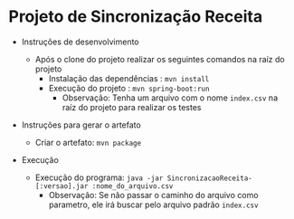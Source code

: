 # Projeto de Sincronização Receita


- Instruções de desenvolvimento
  - Após o clone do projeto realizar os seguintes comandos na raíz do projeto
    - Instalação das dependências : ```mvn install```
    - Execução do projeto : ```mvn spring-boot:run```
      - Observação: Tenha um arquivo com o nome ```index.csv``` na raíz do projeto para realizar os testes

- Instruções para gerar o artefato
  - Criar o artefato: ```mvn package```

- Execução
  - Execução do programa: ```java -jar SincronizacaoReceita-[:versao].jar :nome_do_arquivo.csv```
    - Observação: Se não passar o caminho do arquivo como parametro, ele irá buscar pelo arquivo padrão ```index.csv``` 


